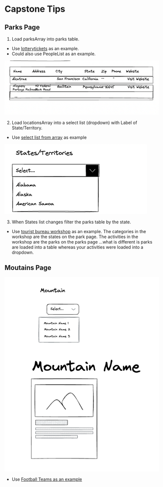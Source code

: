 # Capstone Tips

## Parks Page

1. Load parksArray into parks table.
- Use [lotterytickets](../exercises/lotterytickets/) as an example.
- Could also use PeopleList as an example.

![Parks Table](image.png)


2. Load locationsArray into a select list (dropdown) with Label of State/Territory.

- Use [select list from array](https://github.com/craigmckeachie/fall2023-workbook4/blob/main/demos/3-4-select-list-from-array.html) as example

![State Drop](image-1.png)

3. When States list changes filter the parks table by the state.
- Use [tourist bureau workshop](https://github.com/craigmckeachie/fall2023-workbook4/blob/main/workshop/tourist-bureau/activities.html) as an example. The categories in the workshop are the states on the park page. The activities in the workshop are the parks on the parks page ...what is different is parks are loaded into a table whereas your activities were loaded into a dropdown.


## Moutains Page

![Alt text](image-2.png)

- Use [Football Teams as an example](https://github.com/craigmckeachie/fall2023-workbook4/tree/main/exercises/Football)
